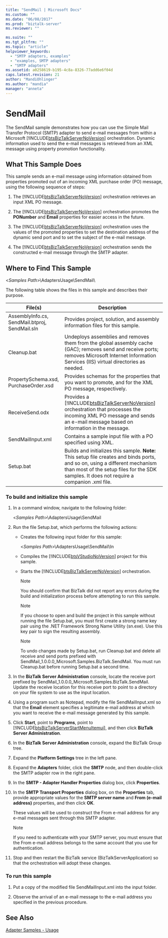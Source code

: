 ```yaml
---
title: "SendMail | Microsoft Docs"
ms.custom: ""
ms.date: "06/08/2017"
ms.prod: "biztalk-server"
ms.reviewer: ""

ms.suite: ""
ms.tgt_pltfrm: ""
ms.topic: "article"
helpviewer_keywords: 
  - "SMTP adapters, examples"
  - "examples, SMTP adapters"
  - "SMTP adapters"
ms.assetid: a0258619-b195-4c8a-8326-77add6e6f04d
caps.latest.revision: 21
author: "MandiOhlinger"
ms.author: "mandia"
manager: "anneta"
---
```

# SendMail
The SendMail sample demonstrates how you can use the Simple Mail Transfer Protocol (SMTP) adapter to send e-mail messages from within a Microsoft [!INCLUDE[btsBizTalkServerNoVersion](../includes/btsbiztalkservernoversion-md.md)] orchestration. Dynamic information used to send the e-mail messages is retrieved from an XML message using property promotion functionality.  
  
## What This Sample Does  
 This sample sends an e-mail message using information obtained from properties promoted out of an incoming XML purchase order (PO) message, using the following sequence of steps:  
  
1.  The [!INCLUDE[btsBizTalkServerNoVersion](../includes/btsbiztalkservernoversion-md.md)] orchestration retrieves an input XML PO message.  
  
2.  The [!INCLUDE[btsBizTalkServerNoVersion](../includes/btsbiztalkservernoversion-md.md)] orchestration promotes the **PONumber** and **Email** properties for easier access in the future.  
  
3.  The [!INCLUDE[btsBizTalkServerNoVersion](../includes/btsbiztalkservernoversion-md.md)] orchestration uses the values of the promoted properties to set the destination address of the dynamic send port and to set the subject of the e-mail message.  
  
4.  The [!INCLUDE[btsBizTalkServerNoVersion](../includes/btsbiztalkservernoversion-md.md)] orchestration sends the constructed e-mail message through the SMTP adapter.  
  
## Where to Find This Sample  
 \<*Samples Path*>\AdaptersUsage\SendMail\  
  
 The following table shows the files in this sample and describes their purpose.  
  
|File(s)|Description|  
|---------------|-----------------|  
|AssemblyInfo.cs, SendMail.btproj, SendMail.sln|Provides project, solution, and assembly information files for this sample.|  
|Cleanup.bat|Undeploys assemblies and removes them from the global assembly cache (GAC); removes send and receive ports; removes Microsoft Internet Information Services (IIS) virtual directories as needed.|  
|PropertySchema.xsd, PurchaseOrder.xsd|Provides schemas for the properties that you want to promote, and for the XML PO message, respectively.|  
|ReceiveSend.odx|Provides a [!INCLUDE[btsBizTalkServerNoVersion](../includes/btsbiztalkservernoversion-md.md)] orchestration that processes the incoming XML PO message and sends an e-mail message based on information in the message.|  
|SendMailInput.xml|Contains a sample input file with a PO specified using XML.|  
|Setup.bat|Builds and initializes this sample. **Note:**  This setup file creates and binds ports, and so on, using a different mechanism than most of the setup files for the SDK samples. It does not require a companion .xml file.|  
  
### To build and initialize this sample  
  
1.  In a command window, navigate to the following folder:  
  
     \<*Samples Path*>\AdaptersUsage\SendMail  
  
2.  Run the file Setup.bat, which performs the following actions:  
  
    -   Creates the following input folder for this sample:  
  
         \<*Samples Path*>\AdaptersUsage\SendMail\In  
  
    -   Compiles the [!INCLUDE[btsVStudioNoVersion](../includes/btsvstudionoversion-md.md)] project for this sample.  
  
    -   Starts the [!INCLUDE[btsBizTalkServerNoVersion](../includes/btsbiztalkservernoversion-md.md)] orchestration.  
  
        > [!NOTE]
        >  You should confirm that BizTalk did not report any errors during the build and initialization process before attempting to run this sample.  
  
        > [!NOTE]
        >  If you choose to open and build the project in this sample without running the file Setup.bat, you must first create a strong name key pair using the .NET Framework Strong Name Utility (sn.exe). Use this key pair to sign the resulting assembly.  
  
        > [!NOTE]
        >  To undo changes made by Setup.bat, run Cleanup.bat and delete all receive and send ports prefixed with SendMail_1.0.0.0_Microsoft.Samples.BizTalk.SendMail. You must run Cleanup.bat before running Setup.bat a second time.  
  
3.  In the **BizTalk Server Administration** console, locate the receive port prefixed by SendMail_1.0.0.0_Microsoft.Samples.BizTalk.SendMail. Update the receive location for this receive port to point to a directory on your file system to use as the input location.  
  
4.  Using a program such as Notepad, modify the file SendMailInput.xml so that the **Email** element specifies a legitimate e-mail address at which you want to receive the e-mail message generated by this sample.  
  
5.  Click **Start**, point to **Programs**, point to [!INCLUDE[btsBizTalkServerStartMenuItemui](../includes/btsbiztalkserverstartmenuitemui-md.md)], and then click **BizTalk Server Administration**.  
  
6.  In the **BizTalk Server Administration** console, expand the BizTalk Group tree.  
  
7.  Expand the **Platform Settings** tree in the left pane.  
  
8.  Expand the **Adapters** folder, click the **SMTP** node, and then double-click the SMTP adapter row in the right pane.  
  
9. In the **SMTP - Adapter Handler Properties** dialog box, click **Properties**.  
  
10. In the **SMTP Transport Properties** dialog box, on the **Properties** tab, provide appropriate values for the **SMTP server name** and **From (e-mail address)** properties, and then click **OK**.  
  
     These values will be used to construct the From e-mail address for any e-mail messages sent through this SMTP adapter.  
  
    > [!NOTE]
    >  If you need to authenticate with your SMTP server, you must ensure that the From e-mail address belongs to the same account that you use for authentication.  
  
11. Stop and then restart the BizTalk service (BizTalkServerApplication) so that the orchestration will adopt these changes.  
  
### To run this sample  
  
1.  Put a copy of the modified file SendMailInput.xml into the input folder.  
  
2.  Observe the arrival of an e-mail message to the e-mail address you specified in the previous procedure.  
  
## See Also  
 [Adapter Samples - Usage](../core/adapter-samples-usage.md)
